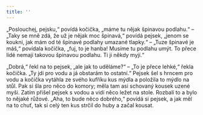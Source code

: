 ```yaml
---
title: ''
---
```


„Poslouchej, pejsku,“ povídá kočička, „máme tu nějak špinavou podlahu.“ – „Taky se mně zdá, že už je nějak moc špinavá,“ povídá pejsek, „jenom se koukni, jak mám od té špinavé podlahy umazané tlapky.“ – „Tuze špinavé je máš,“ povídala kočička, „fuj, to je hanba! Musíme tu podlahu umýt. To přece lidé nemají takovou špinavou podlahu. Ti ji někdy myjí.“

„Dobrá,“ řekl na to pejsek, „ale jak to uděláme?“ – „To je přece lehké,“ řekla kočička. „Ty jdi pro vodu a já obstarám to ostatní.“ Pejsek šel s hrncem pro vodu a kočička vytáhla ze svého kufříku kus mýdla a položila to mýdlo na stůl. Pak si šla pro něco do komory; měla tam asi schovaný kousek uzené myši. Zatím přišel pejsek s vodou a vidí něco ležet na stole. Rozbalí to a bylo to nějaké růžové. „Aha, to bude něco dobrého,“ povídá si pejsek, a jak měl na to chuť, tak si celý ten kus strčil do huby a začal kousat.
